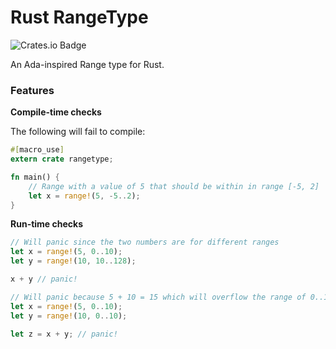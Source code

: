 Rust RangeType
===

![Crates.io Badge](https://img.shields.io/crates/v/rangetype.svg)

An Ada-inspired Range type for Rust.

### Features

**Compile-time checks**

The following will fail to compile:

```rust
#[macro_use]
extern crate rangetype;

fn main() {
    // Range with a value of 5 that should be within in range [-5, 2]
    let x = range!(5, -5..2);
}
```

**Run-time checks**

```rust
// Will panic since the two numbers are for different ranges
let x = range!(5, 0..10);
let y = range!(10, 10..128);

x + y // panic!
```

```rust
// Will panic because 5 + 10 = 15 which will overflow the range of 0..10
let x = range!(5, 0..10);
let y = range!(10, 0..10);

let z = x + y; // panic!
```
